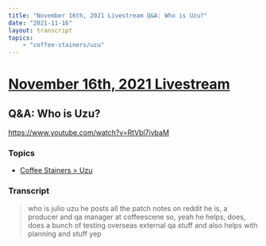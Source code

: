 ```yaml
---
title: "November 16th, 2021 Livestream Q&A: Who is Uzu?"
date: "2021-11-16"
layout: transcript
topics:
    - "coffee-stainers/uzu"
---
```

# [November 16th, 2021 Livestream](../2021-11-16.md)
## Q&A: Who is Uzu?
https://www.youtube.com/watch?v=RtVbl7ivbaM

### Topics
* [Coffee Stainers > Uzu](../topics/coffee-stainers/uzu.md)

### Transcript

> who is julio uzu he posts all the patch notes on reddit he is, a producer and qa manager at coffeescene so, yeah he helps, does, does a bunch of testing overseas external qa stuff and also helps with planning and stuff yep
